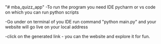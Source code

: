 "# mba_quizz_app" 
-To run the program you need IDE pycharm or vs code on which you can run python scripts

-Go under on terminal of you IDE run command "python main.py" and your website will go live on your local address

-click on the generated link - you can the website and explore it for fun.
